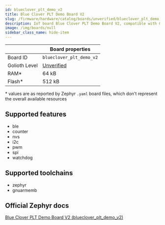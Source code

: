 ```yaml
---
id: blueclover_plt_demo_v2
title: Blue Clover PLT Demo Board V2
slug: /firmware/hardware/catalog/boards/unverified/blueclover_plt_demo_v2
description: IoT board Blue Clover PLT Demo Board V2, compatible with Golioth at unverified level.
image: /img/boards/null
sidebar_class_name: hide-item
---
```


[//]: # (This is an auto-generated file, do not edit! Changes to it will be lost upon re-generation)



|                | Board properties     |
| -------------  | -------------------- |
| Board ID       | `blueclover_plt_demo_v2` |
| Golioth Level  | [Unverified](/firmware/hardware#unverified-boards) |
| RAM*           | 64 kB |
| Flash*         | 512 kB |

\* values are as reported by Zephyr `.yaml` board files, which don't represent the overall available resources



## Supported features

* ble
* counter
* nvs
* i2c
* pwm
* spi
* watchdog

## Supported toolchains

* zephyr
* gnuarmemb

## Official Zephyr docs

[Blue Clover PLT Demo Board V2 (blueclover_plt_demo_v2)](https://docs.zephyrproject.org/latest/boards/bcdevices/plt_demo_v2/doc/index.html)
